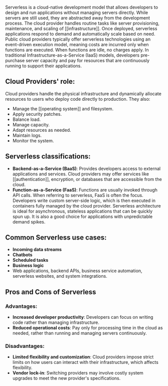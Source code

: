 Serverless is a cloud-native development model that allows developers to design and run applications without managing servers directly. While servers are still used, they are abstracted away from the development process. The cloud provider handles routine tasks like server provisioning, maintenance, and scaling of [[infrastructure]].
Once deployed, serverless applications respond to demand and automatically scale based on need. Public cloud providers typically offer serverless technologies using an event-driven execution model, meaning costs are incurred only when functions are executed. When functions are idle, no charges apply.
In traditional Infrastructure-as-a-Service (IaaS) models, developers pre-purchase server capacity and pay for resources that are continuously running to support their applications.
## Cloud Providers' role:
Cloud providers handle the physical infrastructure and dynamically allocate resources to users who deploy code directly to production. They also:
- Manage the [[operating system]] and filesystem.
- Apply security patches.
- Balance load.
- Manage capacity.
- Adapt resources as needed.
- Maintain logs.
- Monitor the system.
## Serverless classifications:
- **Backend-as-a-Service (BaaS)**: Provides developers access to external applications and services. Cloud providers may offer services like [[authentication]], encryption, or databases that are accessible from the cloud.
- **Function-as-a-Service (FaaS)**: Functions are usually invoked through API calls. When referring to serverless, FaaS is often the focus. Developers write custom server-side logic, which is then executed in containers fully managed by the cloud provider.
Serverless architecture is ideal for asynchronous, stateless applications that can be quickly spun up. It is also a good choice for applications with unpredictable demand spikes.
## Common Serverless use cases:
- **Incoming data streams**
- **Chatbots**
- **Scheduled tasks**
- **Business logic**
- Web applications, backend APIs, business service automation, serverless websites, and system integrations.
## Pros and Cons of Serverless
### Advantages:
- **Increased developer productivity**: Developers can focus on writing code rather than managing infrastructure.
- **Reduced operational costs**: Pay only for processing time in the cloud as needed, rather than running and managing servers continuously.
### Disadvantages:
- **Limited flexibility and customization**: Cloud providers impose strict limits on how users can interact with their infrastructure, which affects flexibility.
- **Vendor lock-in**: Switching providers may involve costly system upgrades to meet the new provider's specifications.